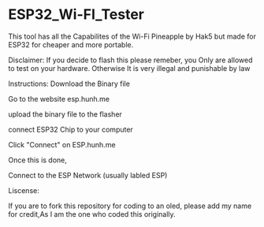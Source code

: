 # ESP32_Wi-FI_Tester
This tool has all the Capabilites of the Wi-Fi Pineapple by Hak5 but made for ESP32 for cheaper and more portable.

Disclaimer:
If you decide to flash this please remeber, you Only are allowed to test on your hardware.
Otherwise It is very illegal and punishable by law

Instructions:
Download the Binary file

Go to the website esp.hunh.me

upload the binary file to the flasher 

connect ESP32 Chip to your computer

Click "Connect" on ESP.hunh.me

Once this is done, 

Connect to the ESP Network (usually labled ESP) 

Liscense:

If you are to fork this repository for coding to an oled, please add my name for credit,As I am the one who coded this originally.

